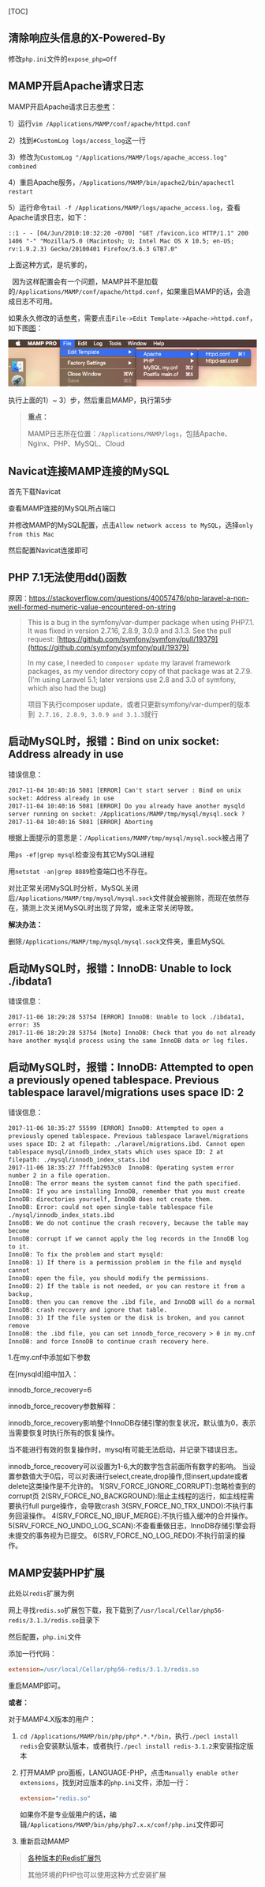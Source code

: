 [TOC]

## 清除响应头信息的X-Powered-By

修改`php.ini`文件的`expose_php=Off`

## MAMP开启Apache请求日志

MAMP开启Apache请求日志[参考](https://sites.google.com/site/mamppro/en/mamp/faq/where-can-i-find-the-logs/how-can-i-enable-the-apache-access-logs)：

   1）运行`vim /Applications/MAMP/conf/apache/httpd.conf`

   2）找到`#CustomLog logs/access_log`这一行

   3）修改为`CustomLog "/Applications/MAMP/logs/apache_access.log" combined`

   4）重启Apache服务，`/Applications/MAMP/bin/apache2/bin/apachectl restart`

   5）运行命令`tail -f /Applications/MAMP/logs/apache_access.log`，查看Apache请求日志，如下：

   ```
::1 - - [04/Jun/2010:10:32:20 -0700] "GET /favicon.ico HTTP/1.1" 200 1406 "-" "Mozilla/5.0 (Macintosh; U; Intel Mac OS X 10.5; en-US; rv:1.9.2.3) Gecko/20100401 Firefox/3.6.3 GTB7.0"
   ```

   上面这种方式，是坑爹的，

   因为这样配置会有一个问题，MAMP并不是加载的`/Applications/MAMP/conf/apache/httpd.conf`，如果重启MAMP的话，会造成日志不可用。

   如果永久修改的话[参考](http://blog-en.mamp.info/2015/02/editing-your-httpdconf-file-in-mamp-pro.html)，需要点击`File->Edit Template->Apache->httpd.conf`，如下图[图](http://2.bp.blogspot.com/-QCjkNUlt0EE/VOWcf3R5t4I/AAAAAAAAAd8/J4Q9KD509N8/s1600/Screen%2BShot%2B2015-02-06%2Bat%2B08.07.06.png)：

   ![操作图](../_picture/MAMP.png)

   执行上面的1）~ 3）步，然后重启MAMP，执行第5步

   >  **重点：**
   >
   >  MAMP日志所在位置：`/Applications/MAMP/logs`，包括Apache、Nginx、PHP、MySQL、Cloud

## Navicat连接MAMP连接的MySQL

首先下载Navicat

查看MAMP连接的MySQL所占端口

并修改MAMP的MySQL配置，点击`Allow network access to MySQL`，选择`only from this Mac`

然后配置Navicat连接即可

## PHP 7.1无法使用dd()函数

原因：https://stackoverflow.com/questions/40057476/php-laravel-a-non-well-formed-numeric-value-encountered-on-string

> This is a bug in the symfony/var-dumper package when using PHP7.1. It was fixed in version 2.7.16, 2.8.9, 3.0.9 and 3.1.3. See the pull request: [https://github.com/symfony/symfony/pull/19379](https://github.com/symfony/symfony/pull/19379)
>
> In my case, I needed to `composer update` my laravel framework packages, as my vendor directory copy of that package was at 2.7.9. (I'm using Laravel 5.1; later versions use 2.8 and 3.0 of symfony, which also had the bug)
>
> 项目下执行composer update，或者只更新symfony/var-dumper的版本到` 2.7.16, 2.8.9, 3.0.9 and 3.1.3`就行

## 启动MySQL时，报错：Bind on unix socket: Address already in use

错误信息：

```shell
2017-11-04 10:40:16 5081 [ERROR] Can't start server : Bind on unix socket: Address already in use
2017-11-04 10:40:16 5081 [ERROR] Do you already have another mysqld server running on socket: /Applications/MAMP/tmp/mysql/mysql.sock ?
2017-11-04 10:40:16 5081 [ERROR] Aborting
```

根据上面提示的意思是：`/Applications/MAMP/tmp/mysql/mysql.sock`被占用了

用`ps -ef|grep mysql`检查没有其它MySQL进程

用`netstat -an|grep 8889`检查端口也不存在。

对比正常关闭MySQL时分析，MySQL关闭后`/Applications/MAMP/tmp/mysql/mysql.sock`文件就会被删除，而现在依然存在，猜测上次关闭MySQL时出现了异常，或未正常关闭导致。

**解决办法：**

删除`/Applications/MAMP/tmp/mysql/mysql.sock`文件夹，重启MySQL

## 启动MySQL时，报错：InnoDB: Unable to lock ./ibdata1

错误信息：

```shell
2017-11-06 18:29:28 53754 [ERROR] InnoDB: Unable to lock ./ibdata1, error: 35
2017-11-06 18:29:28 53754 [Note] InnoDB: Check that you do not already have another mysqld process using the same InnoDB data or log files.
```



## 启动MySQL时，报错：InnoDB: Attempted to open a previously opened tablespace. Previous tablespace laravel/migrations uses space ID: 2

错误信息：

```shell
2017-11-06 18:35:27 55599 [ERROR] InnoDB: Attempted to open a previously opened tablespace. Previous tablespace laravel/migrations uses space ID: 2 at filepath: ./laravel/migrations.ibd. Cannot open tablespace mysql/innodb_index_stats which uses space ID: 2 at filepath: ./mysql/innodb_index_stats.ibd
2017-11-06 18:35:27 7fffab2953c0  InnoDB: Operating system error number 2 in a file operation.
InnoDB: The error means the system cannot find the path specified.
InnoDB: If you are installing InnoDB, remember that you must create
InnoDB: directories yourself, InnoDB does not create them.
InnoDB: Error: could not open single-table tablespace file ./mysql/innodb_index_stats.ibd
InnoDB: We do not continue the crash recovery, because the table may become
InnoDB: corrupt if we cannot apply the log records in the InnoDB log to it.
InnoDB: To fix the problem and start mysqld:
InnoDB: 1) If there is a permission problem in the file and mysqld cannot
InnoDB: open the file, you should modify the permissions.
InnoDB: 2) If the table is not needed, or you can restore it from a backup,
InnoDB: then you can remove the .ibd file, and InnoDB will do a normal
InnoDB: crash recovery and ignore that table.
InnoDB: 3) If the file system or the disk is broken, and you cannot remove
InnoDB: the .ibd file, you can set innodb_force_recovery > 0 in my.cnf
InnoDB: and force InnoDB to continue crash recovery here.
```

1.在my.cnf中添加如下参数

在[mysqld]组中加入：

innodb_force_recovery=6

innodb_force_recovery参数解释：

innodb_force_recovery影响整个InnoDB存储引擎的恢复状况，默认值为0，表示当需要恢复时执行所有的恢复操作。

当不能进行有效的恢复操作时，mysql有可能无法启动，并记录下错误日志。

innodb_force_recovery可以设置为1-6,大的数字包含前面所有数字的影响。
当设置参数值大于0后，可以对表进行select,create,drop操作,但insert,update或者delete这类操作是不允许的。
1(SRV_FORCE_IGNORE_CORRUPT):忽略检查到的corrupt页
2(SRV_FORCE_NO_BACKGROUND):阻止主线程的运行，如主线程需要执行full purge操作，会导致crash
3(SRV_FORCE_NO_TRX_UNDO):不执行事务回滚操作。
4(SRV_FORCE_NO_IBUF_MERGE):不执行插入缓冲的合并操作。
5(SRV_FORCE_NO_UNDO_LOG_SCAN):不查看重做日志，InnoDB存储引擎会将未提交的事务视为已提交。
6(SRV_FORCE_NO_LOG_REDO):不执行前滚的操作。

## MAMP安装PHP扩展

此处以`redis`扩展为例

网上寻找`redis.so`扩展包下载，我下载到了`/usr/local/Cellar/php56-redis/3.1.3/redis.so`目录下

然后配置，`php.ini`文件

添加一行代码：

```ini
extension=/usr/local/Cellar/php56-redis/3.1.3/redis.so
```

重启MAMP即可。

**或者：**

对于MAMP4.X版本的用户：

1. `cd /Applications/MAMP/bin/php/php*.*.*/bin`，执行`./pecl install redis`会安装默认版本，或者执行`./pecl install redis-3.1.2`来安装指定版本

2. 打开MAMP pro面板，LANGUAGE-PHP，点击`Manually enable other extensions`，找到对应版本的`php.ini`文件，添加一行：

   ```ini
   extension="redis.so"
   ```

   如果你不是专业版用户的话，编辑`/Applications/MAMP/bin/php/php7.x.x/conf/php.ini`文件即可

3. 重新启动MAMP

>[各种版本的Redis扩展包](https://github.com/CRAZYFAKE/php-redis-mamp)
>
>其他环境的PHP也可以使用这种方式安装扩展



